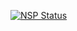 [![NSP Status](https://nodesecurity.io/orgs/pos/projects/9c42919f-f119-4888-bf67-32fa165a6e73/badge)](https://nodesecurity.io/orgs/pos/projects/9c42919f-f119-4888-bf67-32fa165a6e73)
